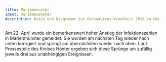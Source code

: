 ```yaml
---
title: Marienmünster
ident: marienmuenster
description: Daten und Diagramme zur Coronavirus-Krankheit 2019 in Marienmünster
---
```


<p class="alert alert-info">Am 22. April wurde ein bemerkenswert hoher Anstieg der 
Infektionszahlen in Marienmünster gemeldet. Sie wurden am nächsten Tag wieder nach
unten korrigiert und springt am übernächsten wieder nach oben. Laut Pressestelle des
Kreises Höxter ergeben sich diese Sprünge um zufällig jeweils drei aus unabhängigen 
Ereignissen.</p>


